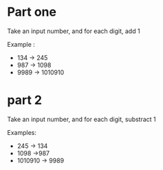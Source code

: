 
# Part one

Take an input number, and for each digit, add 1

Example :
-  134   ->  245
- 987 -> 1098
- 9989 -> 1010910

# part 2
Take an input number, and for each digit, substract 1

Examples:
- 245 -> 134
- 1098 ->987
- 1010910 ->  9989
